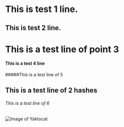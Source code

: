 # This is test 1 line.
## This is test 2 line.
# This is a test line of point 3
#### This is a test 4 line
#####This is a test line of 5
## This is a test line of 2 hashes
###### This is a test line of 6
![Image of Yaktocat](https://octodex.github.com/images/yaktocat.png)
